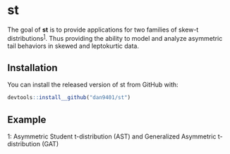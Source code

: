 # st

The goal of **st** is to provide applications for two families of skew-t distributions<sup>[1](#footnote1)</sup>. Thus providing the ability to model and analyze asymmetric tail behaviors in skewed and leptokurtic data.

## Installation

You can install the released version of st from GitHub with:
<!---You can install the released version of st from [CRAN](https://CRAN.R-project.org) with:

``` r
install.packages("st")
```--->

``` r
devtools::install__github("dan9401/st")
```

## Example

<!---This is a basic example which shows you how to solve a common problem:

``` r
## basic example code
```--->


<a name="footnote1">1</a>: Asymmetric Student t-distribution (AST) and Generalized Asymmetric t-distribution (GAT)
